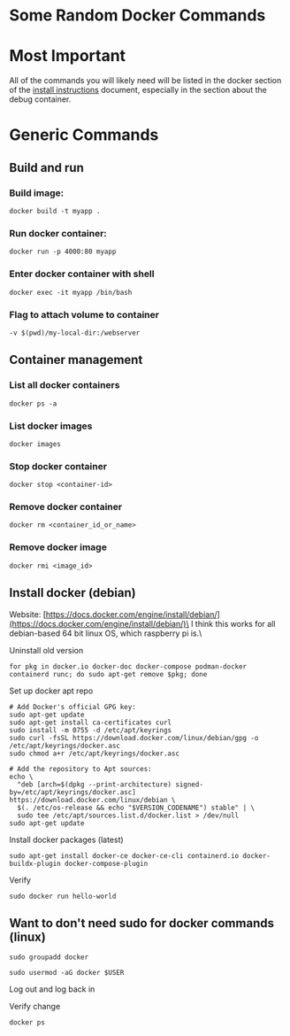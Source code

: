 # Some Random Docker Commands

# Most Important 

All of the commands you will likely need will be listed in the docker section of the [install instructions](./install_instructions.md) document, especially in the section about the debug container.

# Generic Commands
## Build and run

### Build image:
```
docker build -t myapp .
```

### Run docker container:
```
docker run -p 4000:80 myapp
```

### Enter docker container with shell
```
docker exec -it myapp /bin/bash
```

### Flag to attach volume to container
```
-v $(pwd)/my-local-dir:/webserver
```

## Container management

### List all docker containers
```
docker ps -a
```

### List docker images
```
docker images
```

### Stop docker container
```
docker stop <container-id>
```

### Remove docker container
```
docker rm <container_id_or_name>
```

### Remove docker image
```
docker rmi <image_id>
```

## Install docker (debian)

Website: [https://docs.docker.com/engine/install/debian/](https://docs.docker.com/engine/install/debian/)\
I think this works for all debian-based 64 bit linux OS, which raspberry pi is.\

Uninstall old version
```
for pkg in docker.io docker-doc docker-compose podman-docker containerd runc; do sudo apt-get remove $pkg; done
```

Set up docker apt repo
```
# Add Docker's official GPG key:
sudo apt-get update
sudo apt-get install ca-certificates curl
sudo install -m 0755 -d /etc/apt/keyrings
sudo curl -fsSL https://download.docker.com/linux/debian/gpg -o /etc/apt/keyrings/docker.asc
sudo chmod a+r /etc/apt/keyrings/docker.asc

# Add the repository to Apt sources:
echo \
  "deb [arch=$(dpkg --print-architecture) signed-by=/etc/apt/keyrings/docker.asc] https://download.docker.com/linux/debian \
  $(. /etc/os-release && echo "$VERSION_CODENAME") stable" | \
  sudo tee /etc/apt/sources.list.d/docker.list > /dev/null
sudo apt-get update
```

Install docker packages (latest)
```
sudo apt-get install docker-ce docker-ce-cli containerd.io docker-buildx-plugin docker-compose-plugin
```

Verify
```
sudo docker run hello-world
```

## Want to don't need sudo for docker commands (linux)
```
sudo groupadd docker
```
```
sudo usermod -aG docker $USER
```
Log out and log back in

Verify change
```
docker ps
```